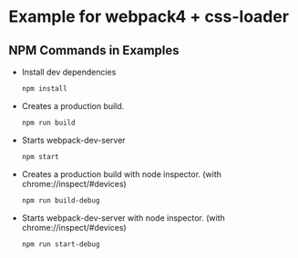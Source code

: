 # Example for webpack4 + css-loader

## NPM Commands in Examples

* Install dev dependencies

	```bash
	npm install
	```

* Creates a production build.

	```bash
	npm run build
	```

* Starts webpack-dev-server

	```bash
	npm start
	```

* Creates a production build with node inspector. (with chrome://inspect/#devices)

	```bash
	npm run build-debug
	```

* Starts webpack-dev-server with node inspector. (with chrome://inspect/#devices)

	```bash
	npm run start-debug
	```
